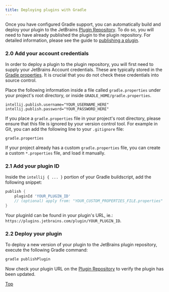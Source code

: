 ```yaml
---
title: Deploying plugins with Gradle
---
```


Once you have configured Gradle support, you can automatically build and deploy your plugin to the JetBrains [Plugin Repository](http://plugins.jetbrains.com). To do so, you will need to have already published the plugin to the plugin repository. For detailed information, please see the guide to [publishing a plugin](http://www.jetbrains.org/intellij/sdk/docs/basics/getting_started/publishing_plugin.html).

### 2.0 Add your account credentials

In order to deploy a plugin to the plugin repository, you will first need to supply your JetBrains Account credentials. These are typically stored in the [Gradle properties](https://docs.gradle.org/current/userguide/build_environment.html#sec:gradle_configuration_properties). It is crucial that you do not check these credentials into source control.

Place the following information inside a file called `gradle.properties` under your project's root directory, or inside `GRADLE_HOME/gradle.properties`.

```
intellij.publish.username="YOUR_USERNAME_HERE"
intellij.publish.password="YOUR_PASSWORD_HERE"
```

If you place a `gradle.properties` file in your project's root directory, please ensure that this file is ignored by your version control tool. For example in Git, you can add the following line to your `.gitignore` file:

```
gradle.properties
```

If your project already has a custom `gradle.properties` file, you can create a custom `*.properties` file, and load it manually.


### 2.1 Add your plugin ID

Inside the `intellij { ... }` portion of your Gradle buildscript, add the following snippet:

```groovy
publish {
    pluginId 'YOUR_PLUGIN_ID'
    // (optional) apply from: "YOUR_CUSTOM_PROPERTIES_FILE.properties"
}
```

Your pluginId can be found in your plugin's URL, ie.: `https://plugins.jetbrains.com/plugin/YOUR_PLUGIN_ID`.

### 2.2 Deploy your plugin

To deploy a new version of your plugin to the JetBrains plugin repository, execute the following Gradle command:

```bash
gradle publishPlugin
```

Now check your plugin URL on the [Plugin Repository](https://plugins.jetbrains.com/) to verify the plugin has been updated.

[Top](/tutorials/build_system.md)